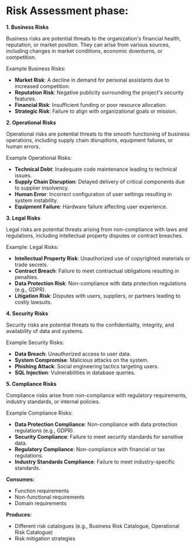 # Risk Assessment phase:

**1. Business Risks**

Business risks are potential threats to the organization's financial health, reputation, or market position. They can arise from various sources, including changes in market conditions, economic downturns, or competition.

Example Business Risks:

* **Market Risk**: A decline in demand for personal assistants due to increased competition.
* **Reputation Risk**: Negative publicity surrounding the project's security features.
* **Financial Risk**: Insufficient funding or poor resource allocation.
* **Strategic Risk**: Failure to align with organizational goals or mission.

**2. Operational Risks**

Operational risks are potential threats to the smooth functioning of business operations, including supply chain disruptions, equipment failures, or human errors.

Example Operational Risks:

* **Technical Debt**: Inadequate code maintenance leading to technical issues.
* **Supply Chain Disruption**: Delayed delivery of critical components due to supplier insolvency.
* **Human Error**: Incorrect configuration of user settings resulting in system instability.
* **Equipment Failure**: Hardware failure affecting user experience.

**3. Legal Risks**

Legal risks are potential threats arising from non-compliance with laws and regulations, including intellectual property disputes or contract breaches.

Example:
Legal Risks:

* **Intellectual Property Risk**: Unauthorized use of copyrighted materials or trade secrets.
* **Contract Breach**: Failure to meet contractual obligations resulting in penalties.
* **Data Protection Risk**: Non-compliance with data protection regulations (e.g., GDPR).
* **Litigation Risk**: Disputes with users, suppliers, or partners leading to costly lawsuits.

**4. Security Risks**

Security risks are potential threats to the confidentiality, integrity, and availability of data and systems.

Example Security Risks:

* **Data Breach**: Unauthorized access to user data.
* **System Compromise**: Malicious attacks on the system.
* **Phishing Attack**: Social engineering tactics targeting users.
* **SQL Injection**: Vulnerabilities in database queries.

**5. Compliance Risks**

Compliance risks arise from non-compliance with regulatory requirements, industry standards, or internal policies.

Example Compliance Risks:

* **Data Protection Compliance**: Non-compliance with data protection regulations (e.g., GDPR).
* **Security Compliance**: Failure to meet security standards for sensitive data.
* **Regulatory Compliance**: Non-compliance with financial or tax regulations.
* **Industry Standards Compliance**: Failure to meet industry-specific standards.

**Consumes:**

* Function requirements
* Non-functional requirements
* Domain requirements

**Produces:**

* Different risk catalogues (e.g., Business Risk Catalogue, Operational Risk Catalogue)
* Risk mitigation strategies
